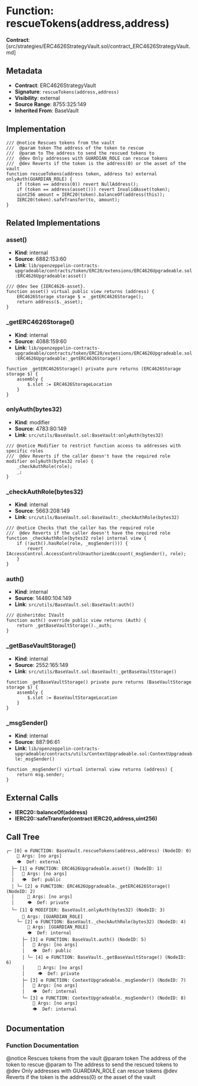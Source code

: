 # Function: rescueTokens(address,address)

**Contract**: [src/strategies/ERC4626StrategyVault.sol/contract_ERC4626StrategyVault.md]

## Metadata

- **Contract**: ERC4626StrategyVault
- **Signature**: `rescueTokens(address,address)`
- **Visibility**: external
- **Source Range**: 8755:325:149
- **Inherited From**: BaseVault

## Implementation

```solidity
/// @notice Rescues tokens from the vault
///  @param token The address of the token to rescue
///  @param to The address to send the rescued tokens to
///  @dev Only addresses with GUARDIAN_ROLE can rescue tokens
///  @dev Reverts if the token is the address(0) or the asset of the vault
function rescueTokens(address token, address to) external onlyAuth(GUARDIAN_ROLE) {
    if (token == address(0)) revert NullAddress();
    if (token == address(asset())) revert InvalidAsset(token);
    uint256 amount = IERC20(token).balanceOf(address(this));
    IERC20(token).safeTransfer(to, amount);
}
```

## Related Implementations

### asset()

- **Kind**: internal
- **Source**: 6882:153:60
- **Link**: `lib/openzeppelin-contracts-upgradeable/contracts/token/ERC20/extensions/ERC4626Upgradeable.sol:ERC4626Upgradeable:asset()`

```solidity
/// @dev See {IERC4626-asset}. 
function asset() virtual public view returns (address) {
    ERC4626Storage storage $ = _getERC4626Storage();
    return address($._asset);
}
```

### _getERC4626Storage()

- **Kind**: internal
- **Source**: 4088:159:60
- **Link**: `lib/openzeppelin-contracts-upgradeable/contracts/token/ERC20/extensions/ERC4626Upgradeable.sol:ERC4626Upgradeable:_getERC4626Storage()`

```solidity
function _getERC4626Storage() private pure returns (ERC4626Storage storage $) {
    assembly {
        $.slot := ERC4626StorageLocation
    }
}
```

### onlyAuth(bytes32)

- **Kind**: modifier
- **Source**: 4783:80:149
- **Link**: `src/utils/BaseVault.sol:BaseVault:onlyAuth(bytes32)`

```solidity
/// @notice Modifier to restrict function access to addresses with specific roles
///  @dev Reverts if the caller doesn't have the required role
modifier onlyAuth(bytes32 role) {
    _checkAuthRole(role);
    _;
}
```

### _checkAuthRole(bytes32)

- **Kind**: internal
- **Source**: 5663:208:149
- **Link**: `src/utils/BaseVault.sol:BaseVault:_checkAuthRole(bytes32)`

```solidity
/// @notice Checks that the caller has the required role
///  @dev Reverts if the caller doesn't have the required role
function _checkAuthRole(bytes32 role) internal view {
    if (!auth().hasRole(role, _msgSender())) {
        revert IAccessControl.AccessControlUnauthorizedAccount(_msgSender(), role);
    }
}
```

### auth()

- **Kind**: internal
- **Source**: 14480:104:149
- **Link**: `src/utils/BaseVault.sol:BaseVault:auth()`

```solidity
/// @inheritdoc IVault
function auth() override public view returns (Auth) {
    return _getBaseVaultStorage()._auth;
}
```

### _getBaseVaultStorage()

- **Kind**: internal
- **Source**: 2552:165:149
- **Link**: `src/utils/BaseVault.sol:BaseVault:_getBaseVaultStorage()`

```solidity
function _getBaseVaultStorage() private pure returns (BaseVaultStorage storage $) {
    assembly {
        $.slot := BaseVaultStorageLocation
    }
}
```

### _msgSender()

- **Kind**: internal
- **Source**: 887:96:61
- **Link**: `lib/openzeppelin-contracts-upgradeable/contracts/utils/ContextUpgradeable.sol:ContextUpgradeable:_msgSender()`

```solidity
function _msgSender() virtual internal view returns (address) {
    return msg.sender;
}
```

## External Calls

- **IERC20::balanceOf(address)**
- **IERC20::safeTransfer(contract IERC20,address,uint256)**

## Call Tree

```
┌─ [0] ⚙️ FUNCTION: BaseVault.rescueTokens(address,address) (NodeID: 0)
    💬 Args: [no args]
    👁️  Def: external
  ├─ [1] ⚙️ FUNCTION: ERC4626Upgradeable.asset() (NodeID: 1)
  │   💬 Args: [no args]
  │   👁️  Def: public
  │ └─ [2] ⚙️ FUNCTION: ERC4626Upgradeable._getERC4626Storage() (NodeID: 2)
  │     💬 Args: [no args]
  │     👁️  Def: private
  └─ [1] 🔒 MODIFIER: BaseVault.onlyAuth(bytes32) (NodeID: 3)
      💬 Args: [GUARDIAN_ROLE]
    └─ [2] ⚙️ FUNCTION: BaseVault._checkAuthRole(bytes32) (NodeID: 4)
        💬 Args: [GUARDIAN_ROLE]
        👁️  Def: internal
      ├─ [3] ⚙️ FUNCTION: BaseVault.auth() (NodeID: 5)
      │   💬 Args: [no args]
      │   👁️  Def: public
      │ └─ [4] ⚙️ FUNCTION: BaseVault._getBaseVaultStorage() (NodeID: 6)
      │     💬 Args: [no args]
      │     👁️  Def: private
      ├─ [3] ⚙️ FUNCTION: ContextUpgradeable._msgSender() (NodeID: 7)
      │   💬 Args: [no args]
      │   👁️  Def: internal
      └─ [3] ⚙️ FUNCTION: ContextUpgradeable._msgSender() (NodeID: 8)
          💬 Args: [no args]
          👁️  Def: internal
```

## Documentation

### Function Documentation

@notice Rescues tokens from the vault
 @param token The address of the token to rescue
 @param to The address to send the rescued tokens to
 @dev Only addresses with GUARDIAN_ROLE can rescue tokens
 @dev Reverts if the token is the address(0) or the asset of the vault
